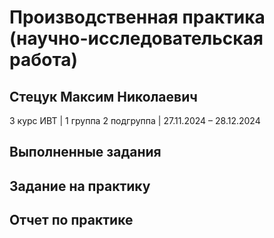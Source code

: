 # Производственная практика (научно-исследовательская работа) 

## Стецук Максим Николаевич

3 курс ИВТ | 1 группа 2 подгруппа | 27.11.2024 – 28.12.2024

## Выполненные задания

## Задание на практику

## Отчет по практике
